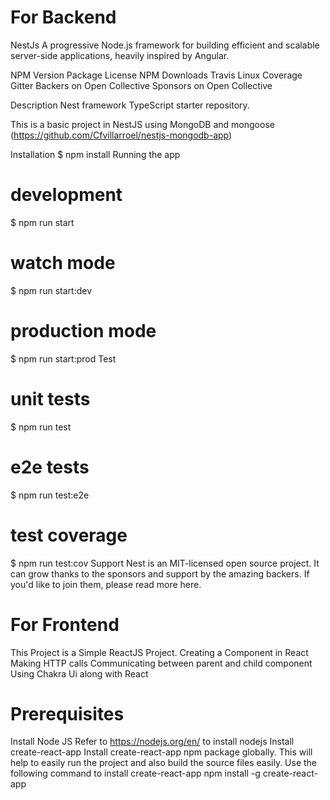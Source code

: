 # For Backend
NestJs A progressive Node.js framework for building efficient and scalable server-side applications, heavily inspired by Angular.

NPM Version Package License NPM Downloads Travis Linux Coverage Gitter Backers on Open Collective Sponsors on Open Collective  

Description
Nest framework TypeScript starter repository.

This is a basic project in NestJS using MongoDB and mongoose (https://github.com/Cfvillarroel/nestjs-mongodb-app)

Installation
$ npm install
Running the app
# development
$ npm run start

# watch mode
$ npm run start:dev

# production mode
$ npm run start:prod
Test
# unit tests
$ npm run test

# e2e tests
$ npm run test:e2e

# test coverage
$ npm run test:cov
Support
Nest is an MIT-licensed open source project. It can grow thanks to the sponsors and support by the amazing backers. If you'd like to join them, please read more here.

# For Frontend

This Project is a Simple ReactJS Project.
Creating a Component in React
Making HTTP calls
Communicating between parent and child component
Using Chakra Ui along with React

# Prerequisites
Install Node JS
Refer to https://nodejs.org/en/ to install nodejs
Install create-react-app
Install create-react-app npm package globally. This will help to easily run the project and also build the source files easily. Use the following command to install create-react-app
npm install -g create-react-app
